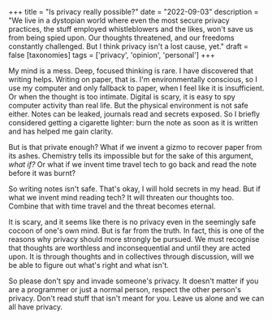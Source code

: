 +++
title = "Is privacy really possible?"
date = "2022-09-03"
description = "We live in a dystopian world where even the most secure privacy practices, the stuff employed whistleblowers and the likes, won't save us from being spied upon. Our thoughts threatened, and our freedoms constantly challenged.  But I think privacy isn't a lost cause, yet."
draft = false
[taxonomies]
tags = ['privacy', 'opinion', 'personal']
+++

My mind is a mess. Deep, focused thinking is rare. I have discovered that writing helps. Writing on paper, that is. I'm environmentally conscious, so I use my computer and only fallback to paper, when I feel like it is insufficient. Or when the thought is too intimate. Digital is scary, it is easy to spy computer activity than real life. But the physical environment is not safe either. Notes can be leaked, journals read and secrets exposed. So I briefly considered getting a cigarette lighter: burn the note as soon as it is written and has helped me gain clarity.

But is that private enough? What if we invent a gizmo to recover paper from its ashes. Chemistry tells its impossible but for the sake of this argument, _what if?_ Or what if we invent time travel tech to go back and read the note before it was burnt?

So writing notes isn't safe. That's okay, I will hold secrets in my head. But if what we invent mind reading tech? It will threaten our thoughts too. Combine that with time travel and the threat becomes eternal.

It is scary, and it seems like there is no privacy even in the seemingly safe cocoon of one's own mind. But is far from the truth. In fact, this is one of the reasons why privacy should more strongly be pursued. We must recognise that thoughts are worthless and inconsequential and until they are acted upon. It is through thoughts and in collectives through discussion, will we be able to figure out what's right and what isn't.

So please don't spy and invade someone's privacy. It doesn't matter if you are a programmer or just a normal person, respect the other person's privacy. Don't read stuff that isn't meant for you. Leave us alone and we can all have privacy.
